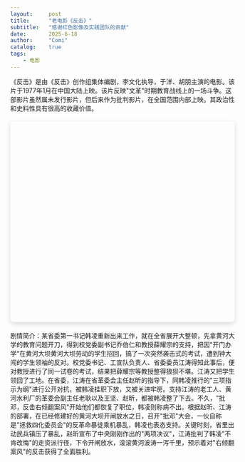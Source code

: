 ```yaml
---
layout:     post
title:      "老电影《反击》"
subtitle:   "感谢红色影像及实践团队的贡献"
date:       2025-6-18
author:     "Comi"
catalog:    true
tags:
    - 电影
---
```


《反击》是由《反击》创作组集体编剧，李文化执导，于洋、胡朋主演的电影。该片于1977年1月在中国大陆上映。该片反映"文革"时期教育战线上的一场斗争。这部影片虽然属未发行影片，但后来作为批判影片，在全国范围内部上映。其政治性和史料性具有很高的收藏价值。

<div class="video-container">
    <div id="artplayer-container"></div>
</div>

<style>
.video-container {
    display: flex;
    justify-content: center;
    align-items: center;
    margin: 20px 0;
    width: 100%;
}

#artplayer-container {
    width: 100%;
    max-width: 800px;
    height: 450px;
    border-radius: 8px;
    overflow: hidden;
    box-shadow: 0 4px 12px rgba(0, 0, 0, 0.15);
}

@media (max-width: 768px) {
    #artplayer-container {
        height: 300px;
    }
}

@media (max-width: 480px) {
    #artplayer-container {
        height: 250px;
    }
}
</style>

<script src="https://unpkg.com/artplayer@5/dist/artplayer.js"></script>
<script>
    document.addEventListener('DOMContentLoaded', function() {
        const art = new Artplayer({
            container: '#artplayer-container',
            url: 'https://archive.org/download/20250618_20250618_1425/%E5%8F%8D%E5%87%BB%EF%BC%88%E8%83%B6%E7%89%87%E6%8B%B7%E8%B4%9D%EF%BC%89.mkv',
            title: '反击（1977）',
            poster: '', // 可以添加封面图
            volume: 0.7,
            isLive: false,
            muted: false,
            autoplay: false,
            pip: true, // 画中画
            autoSize: true,
            autoMini: true,
            screenshot: true, // 截图功能
            setting: true, // 设置面板
            loop: false,
            flip: true, // 翻转
            playbackRate: true, // 倍速播放
            aspectRatio: true, // 宽高比
            fullscreen: true, // 全屏
            fullscreenWeb: true, // 网页全屏
            subtitleOffset: true, // 字幕偏移
            miniProgressBar: true, // 迷你进度条
            mutex: true, // 互斥，阻止多个播放器同时播放
            backdrop: true, // 背景模糊
            playsInline: true,
            autoPlayback: true, // 自动回放
            airplay: true, // AirPlay
            theme: '#ff6600', // 主题色
            lang: 'zh-cn',
            hotkey: true, // 快捷键
            controls: [
                {
                    position: 'right',
                    html: '<i class="art-icon art-icon-setting"></i>',
                    tooltip: '画质',
                    click: function () {
                        console.log('画质设置');
                    },
                }
            ],
            layers: [],
            settings: [
                {
                    width: 200,
                    html: '播放设置',
                    tooltip: '设置',
                    icon: '<i class="art-icon art-icon-setting"></i>',
                    selector: [
                        {
                            html: '播放速度',
                            tooltip: '播放速度',
                            selector: [
                                {
                                    default: true,
                                    html: '正常',
                                    value: 1,
                                },
                                {
                                    html: '1.25倍',
                                    value: 1.25,
                                },
                                {
                                    html: '1.5倍',
                                    value: 1.5,
                                },
                                {
                                    html: '2倍',
                                    value: 2,
                                },
                            ],
                            onSelect: function (item) {
                                art.playbackRate = item.value;
                                return item.html;
                            },
                        },
                    ],
                },
            ],
            contextmenu: [
                {
                    html: '自定义菜单',
                    click: function (contextmenu) {
                        console.info('You clicked on the custom menu');
                        contextmenu.show = false;
                    },
                },
            ],
            quality: [
                {
                    default: true,
                    html: '高清',
                    url: 'https://archive.org/download/20250618_20250618_1425/%E5%8F%8D%E5%87%BB%EF%BC%88%E8%83%B6%E7%89%87%E6%8B%B7%E8%B4%9D%EF%BC%89.mkv',
                },
            ],
        });

        // 添加一些自定义事件监听
        art.on('ready', () => {
            console.log('播放器准备就绪');
        });

        art.on('video:error', (error) => {
            console.error('视频加载错误:', error);
            art.notice.show = '视频加载失败，请稍后重试';
        });

        art.on('video:loadstart', () => {
            console.log('开始加载视频');
        });

        art.on('video:canplay', () => {
            console.log('视频可以播放');
        });

        // 确保在页面离开时销毁播放器
        window.addEventListener('beforeunload', () => {
            if (art && art.destroy) {
                art.destroy();
            }
        });
    });
</script>

剧情简介：某省委第一书记韩凌重新出来工作，就在全省展开大整顿，先拿黄河大学的教育问题开刀，得到校党委副书记乔伯仁和教授薛耀宗的支持，把因"开门办学"在黄河大坝黄河大坝劳动的学生招回，搞了一次突然袭击式的考试，遭到钟大闯的学生领袖的反对。校党委书记、工宣队负责人、省委委员江涛得知此事后，便对教授进行了同一试卷的考试，结果把薛耀宗等教授整得狼狈不堪。江涛又把学生领回了工地。在省委，江涛在省革委会主任赵昕的指导下，同韩凌推行的"三项指示为纲"进行公开对抗，被韩凌挂职下放，又被关进牢房。支持江涛的老工人、黄河水利厂的革委会副主任老耿以及王坚、赵昕，都被韩凌整了下去。不久，"批邓，反击右倾翻案风"开始他们都恢复了职位，韩凌则称病不出。根据赵昕、江涛的部署，在已经修建好的黄河大坝开闸放水之日，召开"批邓"大会，一伙自称是"拯救四化委员会"的反革命暴徒乘机暴乱，韩凌也表态支持。关键时刻，省里出动民兵镇压了暴乱，赵昕宣布了中央刚刚作出的"两项决议"，江涛批判了韩凌"不肯改悔"的走资派行径，下令开闸放水，滚滚黄河波涛一泻千里，预示着对"右倾翻案风"的反击获得了全面胜利。
